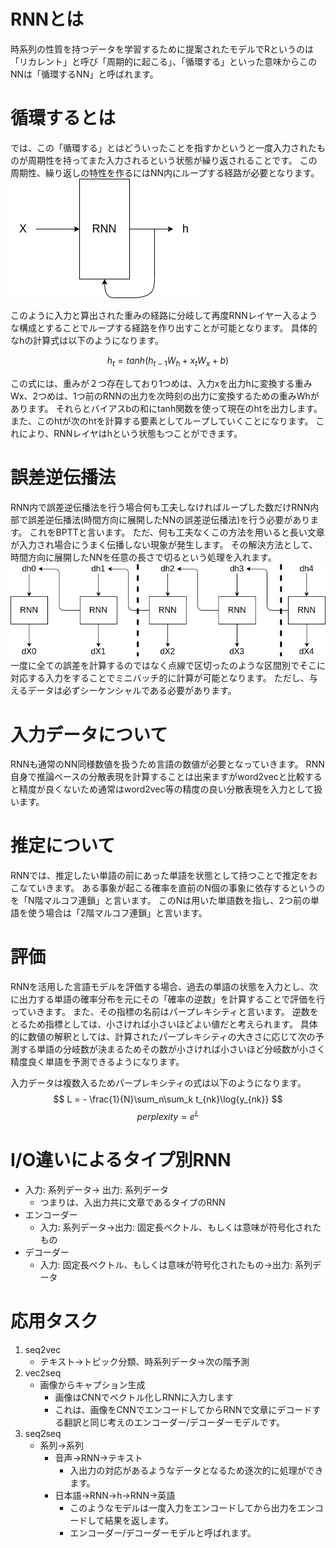 <script async src="https://cdnjs.cloudflare.com/ajax/libs/mathjax/2.7.0/MathJax.js?config=TeX-AMS_CHTML"></script>
<script type="text/x-mathjax-config">
 MathJax.Hub.Config({
 tex2jax: {
 inlineMath: [["\\(","\\)"] ],
 displayMath: [ ['$$','$$'], ["\\[","\\]"] ]
 }
 });
</script>

# RNNとは
時系列の性質を持つデータを学習するために提案されたモデルでRというのは「リカレント」と呼び「周期的に起こる」、「循環する」といった意味からこのNNは「循環するNN」と呼ばれます。

# 循環するとは
では、この「循環する」とはどういったことを指すかというと一度入力されたものが周期性を持ってまた入力されるという状態が繰り返されることです。
この周期性、繰り返しの特性を作るにはNN内にループする経路が必要となります。
![RNN](img/RNN.jpg)

このように入力と算出された重みの経路に分岐して再度RNNレイヤー入るような構成とすることでループする経路を作り出すことが可能となります。
具体的なhの計算式は以下のようになります。

$$ h_t = tanh(h_{t-1}W_h + x_tW_x+b) $$

この式には、重みが２つ存在しており1つめは、入力xを出力hに変換する重みWx、2つめは、1つ前のRNNの出力を次時刻の出力に変換するための重みWhがあります。
それらとバイアスbの和にtanh関数を使って現在のhtを出力します。
また、このhtが次のhtを計算する要素としてループしていくことになります。
これにより、RNNレイヤはhという状態もつことができます。

# 誤差逆伝播法
RNN内で誤差逆伝播法を行う場合何も工夫しなければループした数だけRNN内部で誤差逆伝播法(時間方向に展開したNNの誤差逆伝播法)を行う必要があります。
これをBPTTと言います。
ただ、何も工夫なくこの方法を用いると長い文章が入力され場合にうまく伝播しない現象が発生します。
その解決方法として、時間方向に展開したNNを任意の長さで切るという処理を入れます。
![TBPTT](img/TBPTT.jpg)
一度に全ての誤差を計算するのではなく点線で区切ったのような区間別でそこに対応する入力をすることでミニバッチ的に計算が可能となります。
ただし、与えるデータは必ずシーケンシャルである必要があります。

# 入力データについて
RNNも通常のNN同様数値を扱うため言語の数値が必要となっていきます。
RNN自身で推論ベースの分散表現を計算することは出来ますがword2vecと比較すると精度が良くないため通常はword2vec等の精度の良い分散表現を入力として扱います。

# 推定について
RNNでは、推定したい単語の前にあった単語を状態として持つことで推定をおこなていきます。
ある事象が起こる確率を直前のN個の事象に依存するというのを「N階マルコフ連鎖」と言います。
このNは用いた単語数を指し、2つ前の単語を使う場合は「2階マルコフ連鎖」と言います。

# 評価
RNNを活用した言語モデルを評価する場合、過去の単語の状態を入力とし、次に出力する単語の確率分布を元にその「確率の逆数」を計算することで評価を行っていきます。
また、その指標の名前はパープレキシティと言います。
逆数をとるため指標としては、小さければ小さいほどよい値だと考えられます。
具体的に数値の解釈としては、計算されたパープレキシティの大きさに応じて次の予測する単語の分岐数が決まるためその数が小さければ小さいほど分岐数が小さく精度良く単語を予測できるようになります。

入力データは複数入るためパープレキシティの式は以下のようになります。
$$ L = - \frac{1}{N}\sum_n\sum_k t_{nk}\log{y_{nk}} $$
$$ perplexity = e^L $$

# I/O違いによるタイプ別RNN
- 入力: 系列データ→ 出力: 系列データ
  - つまりは、入出力共に文章であるタイプのRNN
- エンコーダー
  - 入力: 系列データ→出力: 固定長ベクトル、もしくは意味が符号化されたもの
- デコーダー
  - 入力: 固定長ベクトル、もしくは意味が符号化されたもの→出力: 系列データ

# 応用タスク
1. seq2vec
   - テキスト→トピック分類、時系列データ→次の階予測
2. vec2seq
   - 画像からキャプション生成
     - 画像はCNNでベクトル化しRNNに入力します
     - これは、画像をCNNでエンコードしてからRNNで文章にデコードする翻訳と同じ考えのエンコーダー/デコーダーモデルです。
3. seq2seq
   - 系列→系列
     - 音声→RNN→テキスト
       - 入出力の対応があるようなデータとなるため逐次的に処理ができます。
     - 日本語→RNN→h→RNN→英語
       - このようなモデルは一度入力をエンコードしてから出力をエンコードして結果を返します。
       - エンコーダー/デコーダーモデルと呼ばれます。